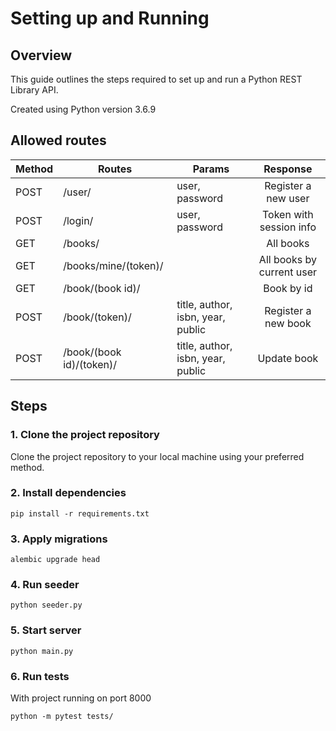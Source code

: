
# Setting up and Running

## Overview

This guide outlines the steps required to set up and run a Python REST Library API.

Created using Python version 3.6.9

## Allowed routes

|Method| Routes                   | Params                            | Response                  |
| ---- | -------------            | -------                           |:-------------:            |
| POST | /user/                   | user, password                    | Register a new user       |
| POST | /login/                  | user, password                    | Token with session info   |
| GET  | /books/                  |                                   | All books                 |
| GET  | /books/mine/(token)/     |                                   | All books by current user |
| GET  | /book/(book id)/         |                                   | Book by id                |
| POST | /book/(token)/           | title, author, isbn, year, public | Register a new book       |
| POST | /book/(book id)/(token)/ | title, author, isbn, year, public | Update book               |

## Steps

### 1. Clone the project repository

Clone the project repository to your local machine using your preferred method.

### 2. Install dependencies
```
pip install -r requirements.txt
```

### 3. Apply migrations

```
alembic upgrade head
```

### 4. Run seeder

```
python seeder.py
```

### 5. Start server

```
python main.py
```

### 6. Run tests

With project running on port 8000

```
python -m pytest tests/
```



